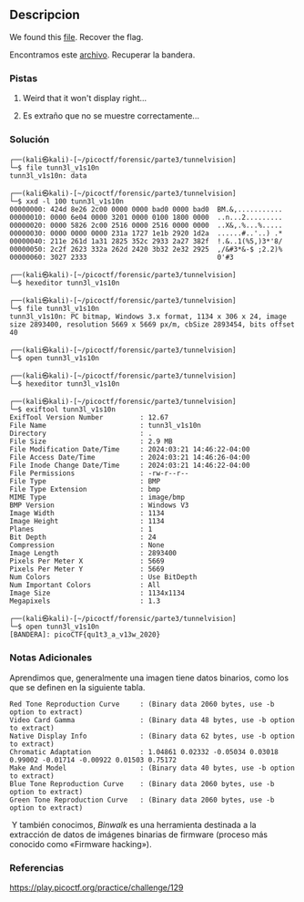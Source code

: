 ## Descripcion
We found this [file](https://mercury.picoctf.net/static/7b2d7c26630e977197022d0af09e3aeb/tunn3l_v1s10n). Recover the flag.

Encontramos este [archivo](https://mercury.picoctf.net/static/7b2d7c26630e977197022d0af09e3aeb/tunn3l_v1s10n). Recuperar la bandera.
### Pistas
1. Weird that it won't display right...

1. Es extraño que no se muestre correctamente...
### Solución
```
┌──(kali㉿kali)-[~/picoctf/forensic/parte3/tunnelvision]
└─$ file tunn3l_v1s10n
tunn3l_v1s10n: data

┌──(kali㉿kali)-[~/picoctf/forensic/parte3/tunnelvision]
└─$ xxd -l 100 tunn3l_v1s10n
00000000: 424d 8e26 2c00 0000 0000 bad0 0000 bad0  BM.&,...........
00000010: 0000 6e04 0000 3201 0000 0100 1800 0000  ..n...2.........
00000020: 0000 5826 2c00 2516 0000 2516 0000 0000  ..X&,.%...%.....
00000030: 0000 0000 0000 231a 1727 1e1b 2920 1d2a  ......#..'..) .*
00000040: 211e 261d 1a31 2825 352c 2933 2a27 382f  !.&..1(%5,)3*'8/
00000050: 2c2f 2623 332a 262d 2420 3b32 2e32 2925  ,/&#3*&-$ ;2.2)%
00000060: 3027 2333                                0'#3

┌──(kali㉿kali)-[~/picoctf/forensic/parte3/tunnelvision]
└─$ hexeditor tunn3l_v1s10n

┌──(kali㉿kali)-[~/picoctf/forensic/parte3/tunnelvision]
└─$ file tunn3l_v1s10n      
tunn3l_v1s10n: PC bitmap, Windows 3.x format, 1134 x 306 x 24, image size 2893400, resolution 5669 x 5669 px/m, cbSize 2893454, bits offset 40

┌──(kali㉿kali)-[~/picoctf/forensic/parte3/tunnelvision]
└─$ open tunn3l_v1s10n

┌──(kali㉿kali)-[~/picoctf/forensic/parte3/tunnelvision]
└─$ hexeditor tunn3l_v1s10n

┌──(kali㉿kali)-[~/picoctf/forensic/parte3/tunnelvision]
└─$ exiftool tunn3l_v1s10n
ExifTool Version Number         : 12.67
File Name                       : tunn3l_v1s10n
Directory                       : .
File Size                       : 2.9 MB
File Modification Date/Time     : 2024:03:21 14:46:22-04:00
File Access Date/Time           : 2024:03:21 14:46:26-04:00
File Inode Change Date/Time     : 2024:03:21 14:46:22-04:00
File Permissions                : -rw-r--r--
File Type                       : BMP
File Type Extension             : bmp
MIME Type                       : image/bmp
BMP Version                     : Windows V3
Image Width                     : 1134
Image Height                    : 1134
Planes                          : 1
Bit Depth                       : 24
Compression                     : None
Image Length                    : 2893400
Pixels Per Meter X              : 5669
Pixels Per Meter Y              : 5669
Num Colors                      : Use BitDepth
Num Important Colors            : All
Image Size                      : 1134x1134
Megapixels                      : 1.3

┌──(kali㉿kali)-[~/picoctf/forensic/parte3/tunnelvision]
└─$ open tunn3l_v1s10n    
[BANDERA]: picoCTF{qu1t3_a_v13w_2020}
```
### Notas Adicionales
Aprendimos que, generalmente una imagen tiene datos binarios, como los que se definen en la siguiente tabla.
```
Red Tone Reproduction Curve     : (Binary data 2060 bytes, use -b option to extract)
Video Card Gamma                : (Binary data 48 bytes, use -b option to extract)
Native Display Info             : (Binary data 62 bytes, use -b option to extract)
Chromatic Adaptation            : 1.04861 0.02332 -0.05034 0.03018 0.99002 -0.01714 -0.00922 0.01503 0.75172
Make And Model                  : (Binary data 40 bytes, use -b option to extract)
Blue Tone Reproduction Curve    : (Binary data 2060 bytes, use -b option to extract)
Green Tone Reproduction Curve   : (Binary data 2060 bytes, use -b option to extract)
```
 Y también conocimos, _Binwalk_ es una herramienta destinada a la extracción de datos de imágenes binarias de firmware (proceso más conocido como «Firmware hacking»).
### Referencias
https://play.picoctf.org/practice/challenge/129